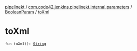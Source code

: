 [pipelinekt](../../index.md) / [com.code42.jenkins.pipelinekt.internal.parameters](../index.md) / [BooleanParam](index.md) / [toXml](./to-xml.md)

# toXml

`fun toXml(): `[`String`](https://kotlinlang.org/api/latest/jvm/stdlib/kotlin/-string/index.html)